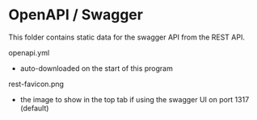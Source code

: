 # OpenAPI / Swagger

This folder contains static data for the swagger API from the REST API.

openapi.yml

- auto-downloaded on the start of this program

rest-favicon.png

- the image to show in the top tab if using the swagger UI on port 1317 (default)
